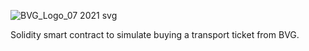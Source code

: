 ![BVG_Logo_07 2021 svg](https://user-images.githubusercontent.com/6088143/190875201-ff2937e8-1b5d-4d91-9adb-82d7bd56941b.png)


Solidity smart contract to simulate buying a transport ticket from BVG.
